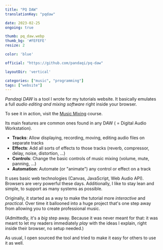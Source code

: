 ```yaml
---
title: "PQ DAW"
translationKey: "pqdaw"

date: 2023-02-25
ongoing: true

thumb: pq_daw.webp
thumb_bg: '#FEFEFE'
resize: 2

color: 'blue'

official: "https://github.com/pandaqi/pq-daw"

layoutDir: 'vertical'

categories: ["music", "programming"]
tags: ["website"]
---
```


_Pandaqi DAW_ is a tool I wrote for my tutorials website. It basically emulates a full _audio editing and mixing software_ right inside your browser.

To see it in action, visit the [Music Mixing](https://pandaqi.com/tutorials/audio/music-mixing/) course.

Its main features are common ones found in any DAW ( = Digital Audio Workstation).

* **Tracks**: Allow displaying, recording, moving, editing audio files on separate tracks
* **Effects**: Add all sorts of effects to those tracks (reverb, compressor, delay, noise, distortion, ...)
* **Controls**: Change the basic controls of music mixing (volume, mute, panning, ...)
* **Automation**: Automate (or "animate") any control or effect on a track

It uses basic web technologies (Canvas, JavaScript, Web Audio API). Browsers are very powerful these days. Additionally, I like to stay lean and simple, to support as many systems as possible.

Originally, it started as a way to make the tutorial more _interactive_ and _practical_. Over time it ballooned into a huge project that's one step away from allowing you to create professional music.

(Admittedly, it's a _big_ step away. Because it was never meant for that: it was meant to let my readers immediately _play_ with the ideas I explain, right inside their browser, no setup needed.)

As usual, I open sourced the tool and tried to make it easy for others to use it as well.